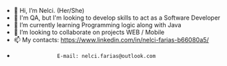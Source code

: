 - 👋 Hi, I’m Nelci. (Her/She)
- 👀 I'm QA, but I'm looking to develop skills to act as a Software Developer
- 🌱 I’m currently learning Programming logic along with Java
- 💞️ I’m looking to collaborate on projects WEB / Mobile
- 📫 My contacts:  https://www.linkedin.com/in/nelci-farias-b66080a5/ 
-                   E-mail: nelci.farias@outlook.com

<!---
nelci-farias/nelci-farias is a ✨ special ✨ repository because its `README.md` (this file) appears on your GitHub profile.
You can click the Preview link to take a look at your changes.
--->
